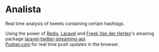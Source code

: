 # Analista

Real time analysis of tweets containing certain hashtags.

Using the power of  [Redis](https://redis.io/), [Laravel](www.laravel.com) and [Freek Van der Herten](https://github.com/freekmurze)'s amazing package [laravel-twitter-streaming-api](https://github.com/spatie/laravel-twitter-streaming-api).  
[Pusher.com](https://www.pusher.com) for real time push updates in the browser.


